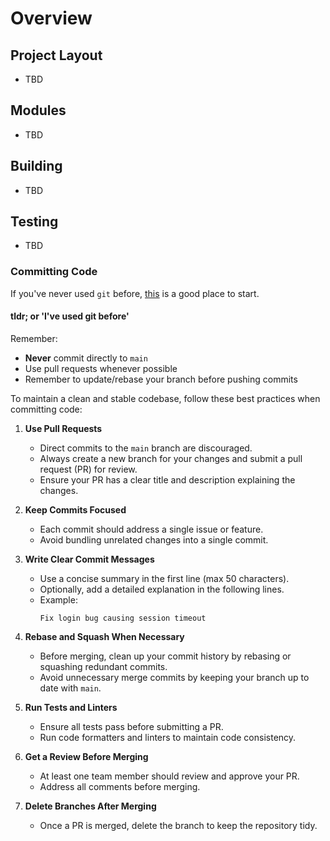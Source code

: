 # Overview

## Project Layout
   - TBD

## Modules
  - TBD

## Building
  - TBD

## Testing
 - TBD

### Committing Code
   If you've never used `git` before, [this](https://www.atlassian.com/git/tutorials/what-is-version-control) is a good place to start.

#### tldr; or 'I've used git before'
   Remember:
   - **Never** commit directly to `main`
   - Use pull requests whenever possible
   - Remember to update/rebase your branch before pushing commits

To maintain a clean and stable codebase, follow these best practices when committing code:

1. **Use Pull Requests**
    - Direct commits to the `main` branch are discouraged.
    - Always create a new branch for your changes and submit a pull request (PR) for review.
    - Ensure your PR has a clear title and description explaining the changes.

2. **Keep Commits Focused**
    - Each commit should address a single issue or feature.
    - Avoid bundling unrelated changes into a single commit.

3. **Write Clear Commit Messages**
    - Use a concise summary in the first line (max 50 characters).
    - Optionally, add a detailed explanation in the following lines.
    - Example:
      ```
      Fix login bug causing session timeout
      ```

4. **Rebase and Squash When Necessary**
    - Before merging, clean up your commit history by rebasing or squashing redundant commits.
    - Avoid unnecessary merge commits by keeping your branch up to date with `main`.

5. **Run Tests and Linters**
    - Ensure all tests pass before submitting a PR.
    - Run code formatters and linters to maintain code consistency.

6. **Get a Review Before Merging**
    - At least one team member should review and approve your PR.
    - Address all comments before merging.

7. **Delete Branches After Merging**
    - Once a PR is merged, delete the branch to keep the repository tidy.
